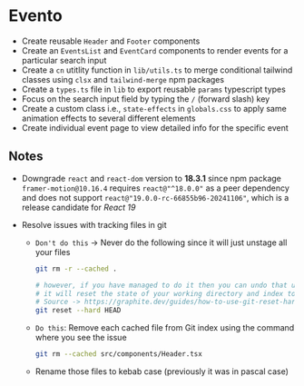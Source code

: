 # Evento

- Create reusable `Header` and `Footer` components
- Create an `EventsList` and `EventCard` components to render events for a particular search input
- Create a `cn` utitlity function in `lib/utils.ts` to merge conditional tailwind classes using `clsx` and `tailwind-merge` npm packages
- Create a `types.ts` file in `lib` to export reusable `params` typescript types
- Focus on the search input field by typing the `/` (forward slash) key
- Create a custom class i.e., `state-effects` in `globals.css` to apply same animation effects to several different elements
- Create individual event page to view detailed info for the specific event

## Notes

- Downgrade `react` and `react-dom` version to **18.3.1** since npm package `framer-motion@10.16.4` requires `react@"^18.0.0"` as a peer dependency and does not support `react@"19.0.0-rc-66855b96-20241106"`, which is a release candidate for _React 19_

- Resolve issues with tracking files in git

  - `Don't do this` -> Never do the following since it will just unstage all your files

    ```bash
    git rm -r --cached .

    # however, if you have managed to do it then you can undo that using the following command
    # it will reset the state of your working directory and index to match the HEAD commit, discarding any uncommitted changes
    # Source -> https://graphite.dev/guides/how-to-use-git-reset-hard-head#how-to-use-the-git-reset---hard-head-command
    git reset --hard HEAD
    ```

  - `Do this`: Remove each cached file from Git index using the command where you see the issue
    ```bash
    git rm --cached src/components/Header.tsx
    ```
  - Rename those files to kebab case (previously it was in pascal case)
